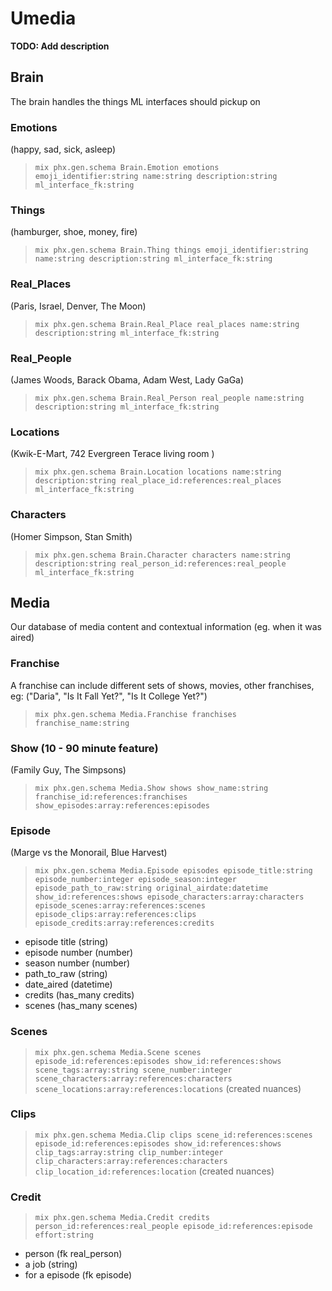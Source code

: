 # Umedia

**TODO: Add description**

## Brain
The brain handles the things ML interfaces should pickup on

### Emotions
(happy, sad, sick, asleep)
> `mix phx.gen.schema Brain.Emotion emotions emoji_identifier:string name:string description:string ml_interface_fk:string`

### Things
(hamburger, shoe, money, fire)
> `mix phx.gen.schema Brain.Thing things emoji_identifier:string name:string description:string ml_interface_fk:string`

### Real_Places
(Paris, Israel, Denver, The Moon)
> `mix phx.gen.schema Brain.Real_Place real_places name:string description:string ml_interface_fk:string`

### Real_People
(James Woods, Barack Obama, Adam West, Lady GaGa)
> `mix phx.gen.schema Brain.Real_Person real_people name:string description:string ml_interface_fk:string`

### Locations
(Kwik-E-Mart, 742 Evergreen Terace living room )
> `mix phx.gen.schema Brain.Location locations name:string description:string real_place_id:references:real_places ml_interface_fk:string`

### Characters
(Homer Simpson, Stan Smith)
> `mix phx.gen.schema Brain.Character characters name:string description:string real_person_id:references:real_people ml_interface_fk:string`

## Media
Our database of media content and contextual information (eg. when it was aired)

### Franchise
A franchise can include different sets of shows, movies, other franchises, eg:
("Daria", "Is It Fall Yet?", "Is It College Yet?")
> `mix phx.gen.schema Media.Franchise franchises franchise_name:string`

### Show (10 - 90 minute feature)
(Family Guy, The Simpsons)
> `mix phx.gen.schema Media.Show shows show_name:string franchise_id:references:franchises`
> `show_episodes:array:references:episodes`

### Episode
(Marge vs the Monorail, Blue Harvest)
> `mix phx.gen.schema Media.Episode episodes episode_title:string episode_number:integer episode_season:integer episode_path_to_raw:string original_airdate:datetime show_id:references:shows episode_characters:array:characters`
> `episode_scenes:array:references:scenes episode_clips:array:references:clips episode_credits:array:references:credits`
* episode title (string)
* episode number (number)
* season number (number)
* path_to_raw (string)
* date_aired (datetime)
* credits (has_many credits)
* scenes (has_many scenes)

### Scenes
> `mix phx.gen.schema Media.Scene scenes episode_id:references:episodes show_id:references:shows scene_tags:array:string scene_number:integer`
> `scene_characters:array:references:characters scene_locations:array:references:locations`
(created nuances)

### Clips
> `mix phx.gen.schema Media.Clip clips scene_id:references:scenes episode_id:references:episodes show_id:references:shows clip_tags:array:string clip_number:integer`
> `clip_characters:array:references:characters clip_location_id:references:location`
(created nuances)

### Credit
> `mix phx.gen.schema Media.Credit credits person_id:references:real_people episode_id:references:episode effort:string`
* person (fk real_person)
* a job (string)
* for a episode (fk episode)
